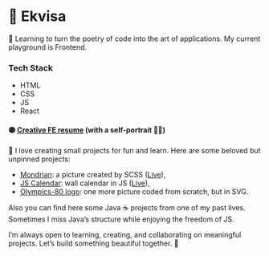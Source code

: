 # 🪻 Ekvisa

🌿 Learning to turn the poetry of code into the art of applications. My current playground is Frontend.

### Tech Stack
* HTML
* CSS
* JS
* React
 

#### 🟣 [Creative FE resume](https://github.com/Ekvisa/FrontendResume) (with a self-portrait 👩‍🎤)
 
👾 I love creating small projects for fun and learn. Here are some beloved but unpinned projects:
* [Mondrian](https://github.com/Ekvisa/Mondrian): a picture created by SCSS ([Live](https://ekvisa.github.io/MomFriendsDesigner/)),
* [JS Calendar](https://github.com/Ekvisa/JSCalendar): wall calendar in JS ([Live](https://ekvisa.github.io/JSCalendar/)),
* [Olympics-80 logo](https://github.com/Ekvisa/olympics80logosvg): one more picture coded from scratch, but in SVG.


Also you can find here some Java ☕ projects from one of my past lives. Sometimes I miss Java’s structure while enjoying the freedom of JS.

I’m always open to learning, creating, and collaborating on meaningful projects. Let’s build something beautiful together. 💜
